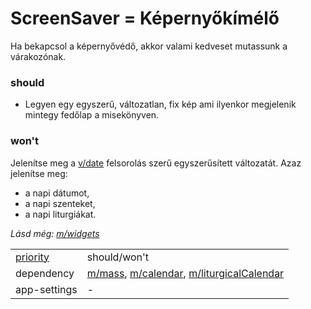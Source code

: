 ScreenSaver = Képernyőkímélő
===
Ha bekapcsol a képernyővédő, akkor valami kedveset mutassunk a várakozónak.

### should
- Legyen egy egyszerű, változatlan, fix kép ami ilyenkor megjelenik mintegy fedőlap a misekönyven.

### won't
Jelenítse meg a [v/date](views/date.md) felsorolás szerű egyszerűsített változatát. Azaz jelenítse meg:
- a napi dátumot,
- a napi szenteket,
- a napi liturgiákat.

_Lásd még: [m/widgets](modulok/widgets.md)_

|||
| --- | --- |
| [priority](definitions.md#priorities) | should/won't |
| dependency | [m/mass](modulok/mass.md), [m/calendar](modulok/calendar.md), [m/liturgicalCalendar](modulok/liturgicalCalendar.md) |
| app-settings | - |